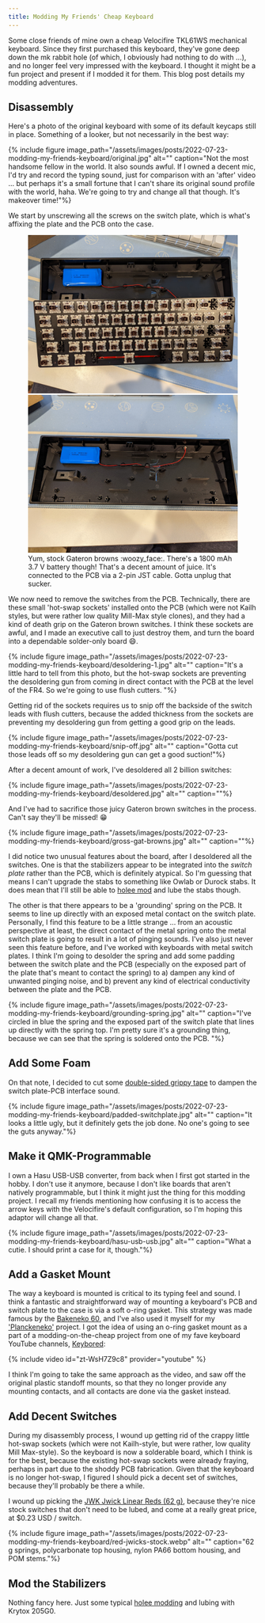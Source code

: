 ```yaml
---
title: Modding My Friends' Cheap Keyboard
---
```

Some close friends of mine own a cheap Velocifire TKL61WS mechanical keyboard. Since they first purchased this keyboard, they've gone deep down the mk rabbit hole (of which, I obviously had nothing to do with ...), and no longer feel very impressed with the keyboard. I thought it might be a fun project and present if I modded it for them. This blog post details my modding adventures. 

## Disassembly

Here's a photo of the original keyboard with some of its default keycaps still in place. Something of a looker, but not necessarily in the best way:

{% include figure image_path="/assets/images/posts/2022-07-23-modding-my-friends-keyboard/original.jpg" alt="" caption="Not the most handsome fellow in the world. It also sounds awful. If I owned a decent mic, I'd try and record the typing sound, just for comparison with an 'after' video ... but perhaps it's a small fortune that I can't share its original sound profile with the world, haha. We're going to try and change all that though. It's makeover time!"%}

We start by unscrewing all the screws on the switch plate, which is what's affixing the plate and the PCB onto the case.

<figure class="half">
    <a href="/assets/images/posts/2022-07-23-modding-my-friends-keyboard/unscrewed.jpg"><img src="/assets/images/posts/2022-07-23-modding-my-friends-keyboard/unscrewed.jpg"></a>
    <a href="/assets/images/posts/2022-07-23-modding-my-friends-keyboard/jst-cable.jpg"><img src="/assets/images/posts/2022-07-23-modding-my-friends-keyboard/jst-cable.jpg"></a>
    <figcaption>Yum, stock Gateron browns :woozy_face:. There's a 1800 mAh 3.7 V battery though! That's a decent amount of juice. It's connected to the PCB via a 2-pin JST cable. Gotta unplug that sucker.</figcaption>
</figure>

We now need to remove the switches from the PCB. Technically, there are these small 'hot-swap sockets' installed onto the PCB (which were not Kailh styles, but were rather low quality Mill-Max style clones), and they had a kind of death grip on the Gateron brown switches. I think these sockets are awful, and I made an executive call to just destroy them, and turn the board into a dependable solder-only board :smile:. 

{% include figure image_path="/assets/images/posts/2022-07-23-modding-my-friends-keyboard/desoldering-1.jpg" alt="" caption="It's a little hard to tell from this photo, but the hot-swap sockets are preventing the desoldering gun from coming in direct contact with the PCB at the level of the FR4. So we're going to use flush cutters. "%}

Getting rid of the sockets requires us to snip off the backside of the switch leads with flush cutters, because the added thickness from the sockets are preventing my desoldering gun from getting a good grip on the leads. 

{% include figure image_path="/assets/images/posts/2022-07-23-modding-my-friends-keyboard/snip-off.jpg" alt="" caption="Gotta cut those leads off so my desoldering gun can get a good suction!"%}

After a decent amount of work, I've desoldered all 2 billion switches:

{% include figure image_path="/assets/images/posts/2022-07-23-modding-my-friends-keyboard/desoldered.jpg" alt="" caption=""%}

And I've had to sacrifice those juicy Gateron brown switches in the process. Can't say they'll be missed! :grin:

{% include figure image_path="/assets/images/posts/2022-07-23-modding-my-friends-keyboard/gross-gat-browns.jpg" alt="" caption=""%}

I did notice two unusual features about the board, after I desoldered all the switches. One is that the stabilizers appear to be integrated into the _switch plate_ rather than the PCB, which is definitely atypical. So I'm guessing that means I can't upgrade the stabs to something like Owlab or Durock stabs. It does mean that I'll still be able to [holee mod](https://www.youtube.com/watch?v=-vhpHjlkRgQ) and lube the stabs though. 

The other is that there appears to be a 'grounding' spring on the PCB. It seems to line up directly with an exposed metal contact on the switch plate. Personally, I find this feature to be a little strange ... from an acoustic perspective at least, the direct contact of the metal spring onto the metal switch plate is going to result in a lot of pinging sounds. I've also just never seen this feature before, and I've worked with keyboards with metal switch plates. I think I'm going to desolder the spring and add some padding between the switch plate and the PCB (especially on the exposed part of the plate that's meant to contact the spring) to a) dampen any kind of unwanted pinging noise, and b) prevent any kind of electrical conductivity between the plate and the PCB. 

{% include figure image_path="/assets/images/posts/2022-07-23-modding-my-friends-keyboard/grounding-spring.jpg" alt="" caption="I've circled in blue the spring and the exposed part of the switch plate that lines up directly with the spring top. I'm pretty sure it's a grounding thing, because we can see that the spring is soldered onto the PCB. "%}

## Add Some Foam

On that note, I decided to cut some [double-sided grippy tape](https://www.amazon.com/gp/product/B07VNSXY31/ref=ppx_yo_dt_b_search_asin_title?ie=UTF8&psc=1) to dampen the switch plate-PCB interface sound. 

{% include figure image_path="/assets/images/posts/2022-07-23-modding-my-friends-keyboard/padded-switchplate.jpg" alt="" caption="It looks a little ugly, but it definitely gets the job done. No one's going to see the guts anyway."%}

## Make it QMK-Programmable

I own a Hasu USB-USB converter, from back when I first got started in the hobby. I don't use it anymore, because I don't like boards that aren't natively programmable, but I think it might just the thing for this modding project. I recall my friends mentioning how confusing it is to access the arrow keys with the Velocifire's default configuration, so I'm hoping this adaptor will change all that. 

{% include figure image_path="/assets/images/posts/2022-07-23-modding-my-friends-keyboard/hasu-usb-usb.jpg" alt="" caption="What a cutie. I should print a case for it, though."%}

## Add a Gasket Mount

The way a keyboard is mounted is critical to its typing feel and sound. I think a fantastic and straightforward way of mounting a keyboard's PCB and switch plate to the case is via a soft o-ring gasket. This strategy was made famous by the [Bakeneko 60](https://github.com/kkatano/bakeneko-60), and I've also used it myself for my ['Planckeneko'](https://github.com/hanhanhan-kim/kbd-cases) project. I got the idea of using an o-ring gasket mount as a part of a modding-on-the-cheap project from one of my fave keyboard YouTube channels, [Keybored](https://www.youtube.com/c/Keybored):

{% include video id="zt-WsH7Z9c8" provider="youtube" %}

I think I'm going to take the same approach as the video, and saw off the original plastic standoff mounts, so that they no longer provide any mounting contacts, and all contacts are done via the gasket instead. 

## Add Decent Switches
During my disassembly process, I wound up getting rid of the crappy little hot-swap sockets (which were not Kailh-style, but were rather, low quality Mill Max-style). So the keyboard is now a solderable board, which I think is for the best, because the existing hot-swap sockets were already fraying, perhaps in part due to the shoddy PCB fabrication. Given that the keyboard is no longer hot-swap, I figured I should pick a decent set of switches, because they'll probably be there a while.

I wound up picking the [JWK Jwick Linear Reds (62 g)](https://divinikey.com/products/jwk-jwick-linear-switches?variant=39897727893569), because they're nice stock switches that don't need to be lubed, and come at a really great price, at $0.23 USD / switch.  

{% include figure image_path="/assets/images/posts/2022-07-23-modding-my-friends-keyboard/red-jwicks-stock.webp" alt="" caption="62 g springs, polycarbonate top housing, nylon PA66 bottom housing, and POM stems."%}

## Mod the Stabilizers

Nothing fancy here. Just some typical [holee modding](https://www.youtube.com/watch?v=-vhpHjlkRgQ) and lubing with Krytox 205G0. 